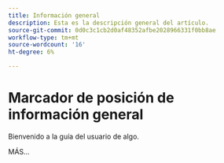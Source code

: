 ```yaml
---
title: Información general
description: Esta es la descripción general del artículo.
source-git-commit: 0d0c3c1cb2d0af48352afbe2028966331f0bb8ae
workflow-type: tm+mt
source-wordcount: '16'
ht-degree: 6%

---
```



# Marcador de posición de información general

Bienvenido a la guía del usuario de algo.

MÁS...

<!--
This is the landing page of the user guide. It should be the first list item in the TOC.md file.

See other user landing pages to get ideas.
-->
